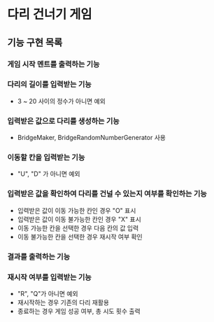 # 다리 건너기 게임

## 기능 구현 목록

### 게임 시작 멘트를 출력하는 기능

### 다리의 길이를 입력받는 기능

- 3 ~ 20 사이의 정수가 아니면 예외

### 입력받은 값으로 다리를 생성하는 기능

- BridgeMaker, BridgeRandomNumberGenerator 사용

### 이동할 칸을 입력받는 기능

- "U", "D" 가 아니면 예외

### 입력받은 값을 확인하여 다리를 건널 수 있는지 여부를 확인하는 기능

- 입력받은 값이 이동 가능한 칸인 경우 "O" 표시
- 입력받은 값이 이동 불가능한 칸인 경우 "X" 표시
- 이동 가능한 칸을 선택한 경우 다음 칸의 값 입력
- 이동 불가능한 칸을 선택한 경우 재시작 여부 확인

### 결과를 출력하는 기능

### 재시작 여부를 입력받는 기능

- "R", "Q"가 아니면 예외
- 재시작하는 경우 기존의 다리 재활용
- 종료하는 경우 게임 성공 여부, 총 시도 횟수 출력
